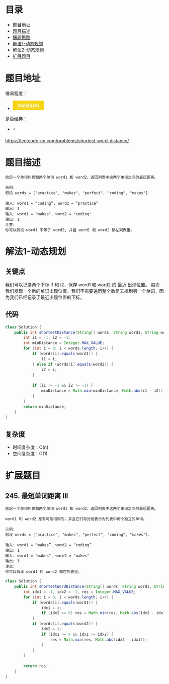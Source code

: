 # 目录
* [题目地址](#题目地址)
* [题目描述](#题目描述)
* [解题思路](#解题思路)
* [解法1-动态规划](#解法1-动态规划)
* [解法2-动态规划](#解法2-动态规划)
* [扩展题目](#扩展题目)



# 题目地址
难易程度：
- ![medium.jpg](../.images/medium.jpg)

是否经典：
- ⭐️

https://leetcode-cn.com/problems/shortest-word-distance/

# 题目描述
```text
给定一个单词列表和两个单词 word1 和 word2，返回列表中这两个单词之间的最短距离。

示例:
假设 words = ["practice", "makes", "perfect", "coding", "makes"]

输入: word1 = “coding”, word2 = “practice”
输出: 3
输入: word1 = "makes", word2 = "coding"
输出: 1
注意:
你可以假设 word1 不等于 word2, 并且 word1 和 word2 都在列表里。
```


# 解法1-动态规划
## 关键点
我们可以记录两个下标 i1 和 i2，保存 word1 和 word2 的 最近 出现位置。
每次我们发现一个新的单词出现位置，我们不需要遍历整个数组去找到另一个单词，因为我们已经记录了最近出现位置的下标。


## 代码
```java
class Solution {
    public int shortestDistance(String[] words, String word1, String word2) {
        int i1 = -1, i2 = -1;
        int minDistance = Integer.MAX_VALUE;
        for (int i = 0; i < words.length; i++) {
            if (words[i].equals(word1)) {
                i1 = i;
            } else if (words[i].equals(word2)) {
                i2 = i;
            }

            if (i1 != -1 && i2 != -1) {
                minDistance = Math.min(minDistance, Math.abs(i1 - i2));
            }
        }
        return minDistance;
    }
}
```


## 复杂度
- 时间复杂度：O(n)
- 空间复杂度：O(1)


# 扩展题目
## 245. 最短单词距离 III
```text
给定一个单词列表和两个单词 word1 和 word2，返回列表中这两个单词之间的最短距离。

word1 和 word2 是有可能相同的，并且它们将分别表示为列表中两个独立的单词。

示例:
假设 words = ["practice", "makes", "perfect", "coding", "makes"].

输入: word1 = “makes”, word2 = “coding”
输出: 1
输入: word1 = "makes", word2 = "makes"
输出: 3
注意:
你可以假设 word1 和 word2 都在列表里。
```

```java
class Solution {
    public int shortestWordDistance(String[] words, String word1, String word2) {//相等时值更新一个。。。
        int idx1 = -1, idx2 = -1, res = Integer.MAX_VALUE;
        for (int i = 0; i < words.length; i++) {
            if (words[i].equals(word1)) {
                idx1 = i;
                if (idx2 >= 0) res = Math.min(res, Math.abs(idx2 - idx1));
            }
            if (words[i].equals(word2)) {
                idx2 = i;
                if (idx1 >= 0 && idx1 != idx2) {
                    res = Math.min(res, Math.abs(idx2 - idx1));
                }
            }
        }

        return res;
    }
}
```